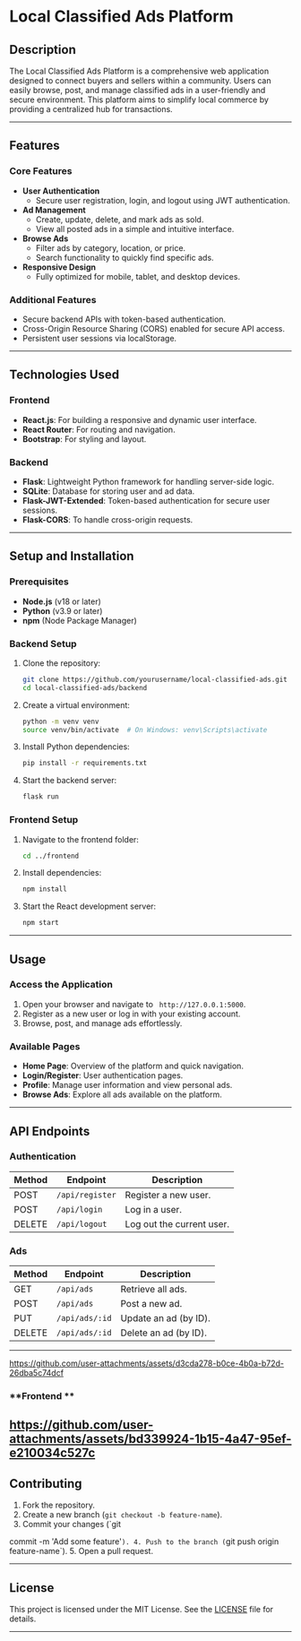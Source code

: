 # **Local Classified Ads Platform**

## **Description**
The Local Classified Ads Platform is a comprehensive web application designed to connect buyers and sellers within a community. Users can easily browse, post, and manage classified ads in a user-friendly and secure environment. This platform aims to simplify local commerce by providing a centralized hub for transactions.

---

## **Features**

### **Core Features**
- **User Authentication**
  - Secure user registration, login, and logout using JWT authentication.
- **Ad Management**
  - Create, update, delete, and mark ads as sold.
  - View all posted ads in a simple and intuitive interface.
- **Browse Ads**
  - Filter ads by category, location, or price.
  - Search functionality to quickly find specific ads.
- **Responsive Design**
  - Fully optimized for mobile, tablet, and desktop devices.

### **Additional Features**
- Secure backend APIs with token-based authentication.
- Cross-Origin Resource Sharing (CORS) enabled for secure API access.
- Persistent user sessions via localStorage.

---

## **Technologies Used**

### **Frontend**
- **React.js**: For building a responsive and dynamic user interface.
- **React Router**: For routing and navigation.
- **Bootstrap**: For styling and layout.

### **Backend**
- **Flask**: Lightweight Python framework for handling server-side logic.
- **SQLite**: Database for storing user and ad data.
- **Flask-JWT-Extended**: Token-based authentication for secure user sessions.
- **Flask-CORS**: To handle cross-origin requests.

---

## **Setup and Installation**

### **Prerequisites**
- **Node.js** (v18 or later)
- **Python** (v3.9 or later)
- **npm** (Node Package Manager)

### **Backend Setup**
1. Clone the repository:
   ```bash
   git clone https://github.com/yourusername/local-classified-ads.git
   cd local-classified-ads/backend
   ```

2. Create a virtual environment:
   ```bash
   python -m venv venv
   source venv/bin/activate  # On Windows: venv\Scripts\activate
   ```

3. Install Python dependencies:
   ```bash
   pip install -r requirements.txt
   ```

4. Start the backend server:
   ```bash
   flask run
   ```

### **Frontend Setup**
1. Navigate to the frontend folder:
   ```bash
   cd ../frontend
   ```

2. Install dependencies:
   ```bash
   npm install
   ```

3. Start the React development server:
   ```bash
   npm start
   ```

---

## **Usage**

### **Access the Application**
1. Open your browser and navigate to ` http://127.0.0.1:5000`.
2. Register as a new user or log in with your existing account.
3. Browse, post, and manage ads effortlessly.

### **Available Pages**
- **Home Page**: Overview of the platform and quick navigation.
- **Login/Register**: User authentication pages.
- **Profile**: Manage user information and view personal ads.
- **Browse Ads**: Explore all ads available on the platform.

---

## **API Endpoints**

### **Authentication**
| Method | Endpoint             | Description                |
|--------|----------------------|----------------------------|
| POST   | `/api/register`      | Register a new user.       |
| POST   | `/api/login`         | Log in a user.             |
| DELETE | `/api/logout`        | Log out the current user.  |

### **Ads**
| Method | Endpoint        | Description                      |
|--------|-----------------|----------------------------------|
| GET    | `/api/ads`      | Retrieve all ads.               |
| POST   | `/api/ads`      | Post a new ad.                  |
| PUT    | `/api/ads/:id`  | Update an ad (by ID).           |
| DELETE | `/api/ads/:id`  | Delete an ad (by ID).           |

---


https://github.com/user-attachments/assets/d3cda278-b0ce-4b0a-b72d-26dba5c74dcf



### **Frontend **

https://github.com/user-attachments/assets/bd339924-1b15-4a47-95ef-e210034c527c
---

## **Contributing**
1. Fork the repository.
2. Create a new branch (`git checkout -b feature-name`).
3. Commit your changes (`git 


commit -m 'Add some feature'`).
4. Push to the branch (`git push origin feature-name`).
5. Open a pull request.

---

## **License**
This project is licensed under the MIT License. See the [LICENSE](LICENSE) file for details.

---

#
